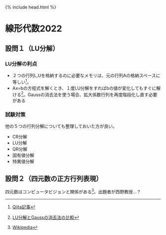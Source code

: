 {% include head.html %}

# 線形代数2022

## 設問１（LU分解）
### LU分解の利点
- ２つの行列L,Uを格納するのに必要なメモリは、元の行列Aの格納スペースに等しい[^1]。
- Ax=bの方程式を解くとき、１度LU分解をすればbの値が変化してもすぐに解ける[^2]。Gaussの消去法を使う場合、拡大係数行列を再度階段化し直す必要がある

[^1]:[Qiita記事](https://qiita.com/kenjihiranabe/items/11d07d3cea0325f17851)  
[^2]:[LU分解とGaussの消去法の比較](https://ameblo.jp/renderrender/entry-10582848651.html#:~:text=つまり，LU%20分解する理由,やり直さなくてはならない%EF%BC%8E)

### 試験対策
他の５つの行列分解についても整理しておいた方が良い。
- CR分解
- LU分解
- QR分解
- 固有値分解
- 特異値分解

## 設問２（四元数の正方行列表現）
四元数はコンピュータビジョンと関係がある[^3]。出題者が西野教授…？

[^3]:[Wikipedia](https://ja.wikipedia.org/wiki/四元数)
